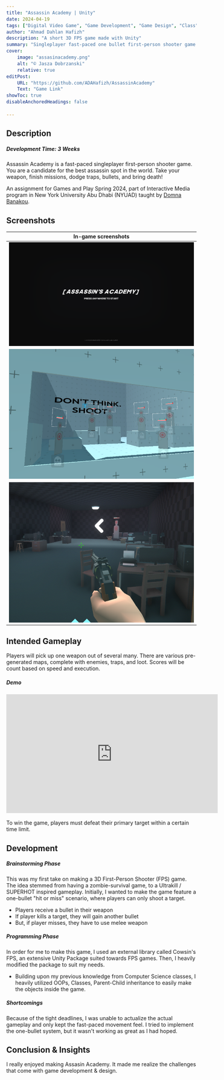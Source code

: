 ```yaml
---
title: "Assassin Academy | Unity"
date: 2024-04-19
tags: ["Digital Video Game", "Game Development", "Game Design", "Class"]
author: "Ahmad Dahlan Hafizh"
description: "A short 3D FPS game made with Unity" 
summary: "Singleplayer fast-paced one bullet first-person shooter game made with Unity." 
cover:
    image: "assasinacademy.png"
    alt: "© Jasza Dobrzanski"
    relative: true
editPost:
    URL: "https://github.com/ADAHafizh/AssassinAcademy"
    Text: "Game Link"
showToc: true
disableAnchoredHeadings: false

---
```


## Description 

##### Development Time: 3 Weeks

Assassin Academy is a fast-paced singleplayer first-person shooter game. You are a candidate for the best assassin spot in the world. Take your weapon, finish missions, dodge traps, bullets, and bring death! 

An assignment for Games and Play Spring 2024, part of Interactive Media program in New York University Abu Dhabi (NYUAD) taught by [Domna Banakou](https://domnabanakou.com/).

## Screenshots 

| In-game screenshots        |
| -------------------------- |
| ![Main Menu](mainmenu.png) |
| ![Training](training.png) |
| ![Shoot](shoot.png)        |

## Intended Gameplay

Players will pick up one weapon out of several many. There are various pre-generated maps, complete with enemies, traps, and loot. Scores will be count based on speed and execution.

##### Demo
<iframe width="560" height="315" src="https://www.youtube.com/embed/i1AA3GSpK2A?si=9uxGeqqYRiQiRoqm" title="YouTube video player" frameborder="0" allow="accelerometer; autoplay; clipboard-write; encrypted-media; gyroscope; picture-in-picture; web-share" referrerpolicy="strict-origin-when-cross-origin" allowfullscreen></iframe>

To win the game, players must defeat their primary target within a certain time limit. 

## Development

##### Brainstorming Phase 

This was my first take on making a 3D First-Person Shooter (FPS) game. The idea stemmed from having a zombie-survival game, to a Ultrakill / SUPERHOT inspired gameplay. Initially, I wanted to make the game feature a one-bullet "hit or miss" scenario, where players can only shoot a target. 

+ Players receive a bullet in their weapon
+ If player kills a target, they will gain another bullet
+ But, if player misses, they have to use melee weapon


##### Programming Phase

In order for me to make this game, I used an external library called Cowsin's FPS, an extensive Unity Package suited towards FPS games. Then, I heavily modified the package to suit my needs. 

+ Building upon my previous knowledge from Computer Science classes, I heavily utilized OOPs, Classes, Parent-Child inheritance to easily make the objects inside the game. 

##### Shortcomings

Because of the tight deadlines, I was unable to actualize the actual gameplay and only kept the fast-paced movement feel. I tried to implement the one-bullet system, but it wasn't working as great as I had hoped. 

## Conclusion & Insights 

I really enjoyed making Assasin Academy. It made me realize the challenges that come with game development & design. 



